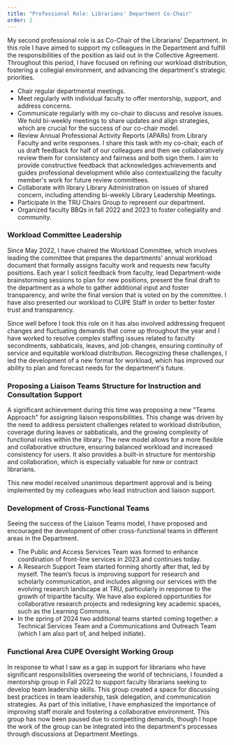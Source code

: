 ```yaml
---
title: "Professional Role: Librarians' Department Co-Chair"
order: 2
---
```


My second professional role is as Co-Chair of the Librarians' Department. In this role I have aimed to support my colleagues in the Department and fulfill the responsibilities of the position as laid out in the Collective Agreement. Throughout this period, I have focused on refining our workload distribution, fostering a collegial environment, and advancing the department's strategic priorities.

- Chair regular departmental meetings.
- Meet regularly with individual faculty to offer mentorship, support, and address concerns.
- Communicate regularly with my co-chair to discuss and resolve issues. We hold bi-weekly meetings to share updates and align strategies, which are crucial for the success of our co-chair model. 
- Review Annual Professional Activity Reports (APARs) from Library Faculty and write responses. I share this task with my co-chair, each of us draft feedback for half of our colleagues and then we collaboratively review them for consistency and fairness and both sign them. I aim to provide constructive feedback that acknowledges achievements and guides professional development while also contextualizing the faculty member's work for future review committees.
- Collaborate with library Library Administration on issues of shared concern, including attending bi-weekly Library Leadership Meetings. 
- Participate in the TRU Chairs Group to represent our department.
- Organized faculty BBQs in fall 2022 and 2023 to foster collegiality and community.

### Workload Committee Leadership

Since May 2022, I have chaired the Workload Committee, which involves leading the committee that prepares the departments' annual workload document that formally assigns faculty work and requests new faculty positions. Each year I solicit feedback from faculty, lead Department-wide brainstorming sessions to plan for new positions, present the final draft to the department as a whole to gather additional input and foster transparency, and write the final version that is voted on by the committee. I have also presented our workload to CUPE Staff in order to better foster trust and transparency. 

Since well before I took this role on it has also involved addressing frequent changes and fluctuating demands that come up throughout the year and I have worked to resolve complex staffing issues related to faculty secondments, sabbaticals, leaves, and job changes, ensuring continuity of service and equitable workload distribution. Recognizing these challenges, I led the development of a new format for workload, which has improved our ability to plan and forecast needs for the department's future. 

### Proposing a Liaison Teams Structure for Instruction and Consultation Support

A significant achievement during this time was proposing a new "Teams Approach" for assigning liaison responsibilities. This change was driven by the need to address persistent challenges related to workload distribution, coverage during leaves or sabbaticals, and the growing complexity of functional roles within the library. The new model allows for a more flexible and collaborative structure, ensuring balanced workload and increased consistency for users. It also provides a built-in structure for mentorship and collaboration, which is especially valuable for new or contract librarians. 

This new model received unanimous department approval and is being implemented by my colleagues who lead instruction and liaison support. 

### Development of Cross-Functional Teams

Seeing the success of the Liaison Teams model, I have proposed and encouraged the development of other cross-functional teams in different areas in the Department. 

- The Public and Access Services Team was formed to enhance coordination of front-line services in 2023 and continues today. 
- A Research Support Team started forming shortly after that, led by myself. The team’s focus is improving support for research and scholarly communication, and includes aligning our services with the evolving research landscape at TRU, particularly in response to the growth of tripartite faculty. We have also explored opportunities for collaborative research projects and redesigning key academic spaces, such as the Learning Commons.  
- In the spring of 2024 two additional teams started coming together: a Technical Services Team and a Communications and Outreach Team (which I am also part of, and helped initiate). 

### Functional Area CUPE Oversight Working Group

In response to what I saw as a gap in support for librarians who have significant responsibilities overseeing the world of technicians, I founded a mentorship group in Fall 2022 to support faculty librarians seeking to develop team leadership skills. This group created a space for discussing best practices in team leadership, task delegation, and communication strategies. As part of this initiative, I have emphasized the importance of improving staff morale and fostering a collaborative environment. This group has now been paused due to competiting demands, though I hope the work of the group can be integrated into the department's processes through discussions at Department Meetings. 

